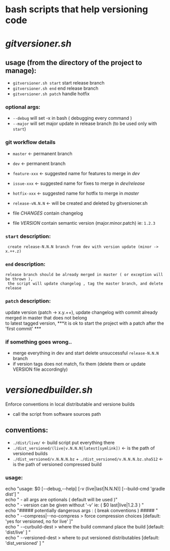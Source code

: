# bash scripts that help versioning code

# *gitversioner.sh*

## usage (from the directory of the project to manage): 
- `gitversioner.sh start` start release branch  
- `gitversioner.sh end` end release branch  
- `gitversioner.sh patch` handle hotfix  
  
### optional args:
- `--debug` will set -x in bash ( debugging every command )
- `--major` will set major update in release branch (to be used only with `start`)

### git workflow details
 - `master` <- permanent branch 
 - `dev` <- permanent branch 
 - `feature-xxx` <- suggested name for features to merge in *dev* 
 - `issue-xxx` <- suggested name for fixes to merge in *dev/release* 
 - `hotfix-xxx` <- suggested name for hotfix to merge in *master* 
 - `release-vN.N.N` <- will be created and deleted by gitversioner.sh
  
 - file *CHANGES* contain changelog
 - file *VERSION* contain semantic version (major.minor.patch) ie: `1.2.3`
 
### `start` description:
```
 create release-N.N.N branch from dev with version update (minor -> x.++.z)
```

### `end` description:
```
release branch should be already merged in master ( or exception will be thrown ), 
 the script will update changelog , tag the master branch, and delete release
```

### `patch` description:
update version (patch -> x.y.++), update changelog with commit already merged in master that does not belong   
to latest tagged version, ***it is ok to start the project with a patch after the 'first commit' ***


### if something goes wrong..
- merge everything in dev and start delete unsuccessful `release-N.N.N` branch 
- if version tags does not match, fix them (delete them or update VERSION file accordingly) 

# *versionedbuilder.sh*
Enforce conventions in local distributable and versione builds
- call the script from software sources path

## conventions:
- `./dist/live/` <- build script put everything there
- `./dist_versioned/(live|v.N.N.N|latest[symlink])` <- is the path of versioned builds
- `./dist_versioned/v.N.N.N.bz` +  `./dist_versioned/v.N.N.N.bz.sha512` <- is the path of versioned compressed build
###  usage:  
echo "usage: $0 [--debug,--help] [-v (live|last|N.N.N)] [--build-cmd 'gradle dist']  "  
echo "     - all args are optionals ( default will be used )"  
echo "     - version can be given without '-v' ie: ( $0 last|live|1.2.3 ) "  
echo "##### potentially dangerous args : ( break conventions ) ##### "  
echo " --compress|--no-compress  > force compression choices [default: 'yes for versioned, no for live' ]"  
echo " --curbuild-dest  > where the build command place the build [default: 'dist/live' ] "  
echo " --versioned-dest  > where to put versioned distributables [default: 'dist_versioned' ] "  
